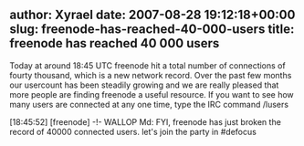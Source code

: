 author: Xyrael
date: 2007-08-28 19:12:18+00:00
slug: freenode-has-reached-40-000-users
title: freenode has reached 40 000 users
---

Today at around 18:45 UTC freenode hit a total number of connections of fourty thousand, which is a new network record. Over the past few months our usercount has been steadily growing and we are really pleased that more people are finding freenode a useful resource. If you want to see how many users are connected at any one time, type the IRC command /lusers

[18:45:52] [freenode] -!- WALLOP Md:  FYI, freenode has just broken the record of 40000 connected users. let's join the party in #defocus
